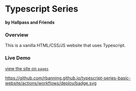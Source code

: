 # Typescript Series
**by Hallpass and Friends**

### Overview
This is a vanilla HTML/CSS/JS website that uses Typescript.  

### Live Demo
[view the site on `pages`](https://rbanning.github.io/typescript-series-basic-website/)

https://github.com/rbanning.github.io/typescript-series-basic-website/actions/workflows/deploy/badge.svg